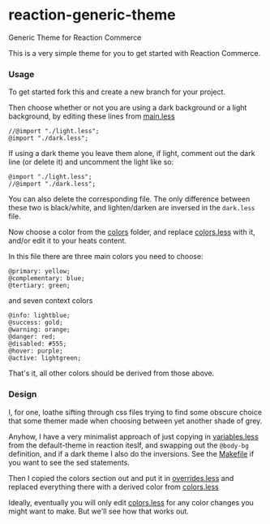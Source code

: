 # reaction-generic-theme
Generic Theme for Reaction Commerce

This is a very simple theme for you to get started with Reaction
Commerce.

### Usage

To get started fork this and create a new branch for your project.

Then choose whether or not you are using a dark
background or a light background, by editing these lines from
[main.less](client/styles/main.less)

```
//@import "./light.less";
@import "./dark.less";
```

If using a dark theme you leave them alone, if light, comment out the
dark line (or delete it) and uncomment the light like so:

```
@import "./light.less";
//@import "./dark.less";
```

You can also delete the corresponding file.  The only difference between
these two is black/white, and lighten/darken are inversed in the `dark.less` file.

Now choose a color from the [colors](client/styles/colors) folder, and
replace [colors.less](client/styles/colors.less) with it, and/or edit it to your heats content.

In this file there are three main colors you need to choose:

```
@primary: yellow;
@complementary: blue;
@tertiary: green;
```

and seven context colors

```
@info: lightblue;
@success: gold;
@warning: orange;
@danger: red;
@disabled: #555;
@hover: purple;
@active: lightgreen;
```

That's it, all other colors should be derived from those above.

### Design

I, for one, loathe sifting through css files trying to find some obscure
choice that some themer made when choosing between yet another shade of
grey.

Anyhow, I have a very minimalist approach of just copying in
[variables.less](https://github.com/reactioncommerce/reaction/blob/master/imports/plugins/included/default-theme/client/styles/variables.less)
from the default-theme in reaction iteslf, and swapping out the
`@body-bg` definition, and if a dark theme I also do the inversions.
See the [Makefile](client/styles/Makefile) if you want to see the sed
statements.

Then I copied the colors section out and put it in [overrides.less](client/styles/overrides.less)
and replaced everything there with a derived color from
[colors.less](client/styles/colors.less)

Ideally, eventually you will only edit
[colors.less](client/styles/colors.less)
for any color changes you might want to make.  But we'll see how that
works out.
